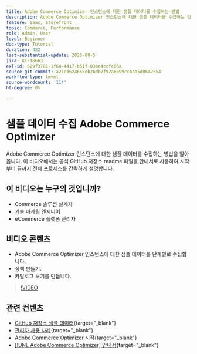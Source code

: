 ```yaml
---
title: Adobe Commerce Optimizer 인스턴스에 대한 샘플 데이터를 수집하는 방법
description: Adobe Commerce Optimizer 인스턴스에 대한 샘플 데이터를 수집하는 방법을 알아봅니다.
feature: Saas, Storefront
topic: Commerce, Performance
role: Admin, User
level: Beginner
doc-type: Tutorial
duration: 422
last-substantial-update: 2025-08-5
jira: KT-18663
exl-id: 629f3781-1f64-4417-b51f-03be4ccfc06a
source-git-commit: a21cd624655eb2bdb7f92a6699ccbaa5d0642554
workflow-type: tm+mt
source-wordcount: '114'
ht-degree: 0%

---
```


# 샘플 데이터 수집 Adobe Commerce Optimizer

Adobe Commerce Optimizer 인스턴스에 대한 샘플 데이터를 수집하는 방법을 알아봅니다. 이 비디오에서는 공식 GitHub 저장소 readme 파일을 안내서로 사용하여 시작부터 끝까지 전체 프로세스를 간략하게 설명합니다.

## 이 비디오는 누구의 것입니까?

* Commerce 솔루션 설계자
* 기술 마케팅 엔지니어
* eCommerce 플랫폼 관리자

## 비디오 콘텐츠

* Adobe Commerce Optimizer 인스턴스에 대한 샘플 데이터를 단계별로 수집합니다.
* 정책 만들기.
* 카탈로그 보기를 만듭니다.

>[!VIDEO](https://video.tv.adobe.com/v/3470472?learn=on&enablevpops)

## 관련 컨텐츠

* [GitHub 저장소 샘플 데이터](https://github.com/adobe-commerce/aco-sample-catalog-data-ingestion){target="_blank"}
* [관리자 사용 사례](https://experienceleague.adobe.com/en/docs/commerce/optimizer/use-case/admin-use-case){target="_blank"}
* [Adobe Commerce Optimizer 시작](https://experienceleague.adobe.com/en/docs/commerce/optimizer/get-started){target="_blank"}
* [[!DNL Adobe Commerce Optimizer] 안내서](https://experienceleague.adobe.com/en/docs/commerce/optimizer/overview){target="_blank"}
